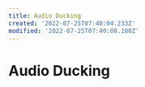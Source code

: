 ```yaml
---
title: Audio Ducking
created: '2022-07-25T07:40:04.233Z'
modified: '2022-07-25T07:40:08.100Z'
---
```


# Audio Ducking
